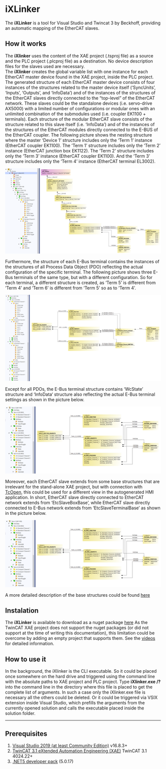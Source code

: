 # iXLinker
The **iXLinker** is a tool for Visual Studio and Twincat 3 by Beckhoff, providing an automatic mapping of the EtherCAT slaves.
## How it works
The **iXlinker** uses the content of the XAE project (.tsproj file) as a source and the PLC project (.plcproj file) as a destination. No device description files for the slaves used are necessary.  
The **iXlinker** creates the global variable list with one instance for each EtherCAT master device found in the XAE project, inside the PLC project. 
The generated structure of each EtherCAT master device consists of four instances of the structures related to the master device itself (‘SyncUnits’, ‘Inputs’, ‘Outputs’, and ‘InfoData’) and of the instances of the structures of the EtherCAT slaves directly connected to the “top-level” of the EtherCAT network. 
These slaves could be the standalone devices (i.e. servo-drive AX5000) with a limited number of configurations or modular ones with an unlimited combination of the submodules used (i.e. coupler EK1100 + terminals). Each structure of the modular EtherCAT slave consists of the structure related to this slave itself (i.e. ‘InfoData’) and of the instances of the structures of the EtherCAT modules directly connected to the E-BUS of the EtherCAT coupler. 
The following picture shows the nesting structure where the master ‘Device 1’ structure includes only the ‘Term 1’ instance (EtherCAT coupler EK1100). The ‘Term 1’ structure includes only the ‘Term 2’ instance (EtherCAT junction box EK1122).  The ‘Term 2’ structure includes only the ‘Term 3’ instance (EtherCAT coupler EK1100). And the ‘Term 3’ structure includes only the ‘Term 4’ instance (EtherCAT terminal EL3002). 

![](assets/GeneratedStructure.png)

Furthermore, the structure of each E-Bus terminal contains the instances of the structures of all Process Data Object (PDO) reflecting the actual configuration of the specific terminal. 
The following picture shows three E-Bus terminals of the same type, but with a different configuration. So for each terminal, a different structure is created, as ‘Term 5’ is different from ‘Term 4’ and ‘Term 6’ is different from ‘Term 5’ so as to ‘Term 4’. 

![](assets/DifferentPdoAssignement.png)

Except for all PDOs, the E-Bus terminal structure contains ‘WcState’ structure and ‘InfoData‘ structure also reflecting the actual E-Bus terminal settings as shown in the picture below.


![](assets/WcStateInfoData.png)



Moreover, each EtherCAT slave extends from some base structures that are irrelevant for the stand-alone XAE project, but with connection with [TcOpen]( https://github.com/TcOpenGroup/TcOpen/#tcopen), this could be used for a different view in the autogenerated HMI application. 
In short, EtherCAT slave directly connected to EtherCAT network extends from ‘EtcSlaveBoxBase’, while EtherCAT slave directly connected to E-Bus network extends from ‘EtcSlaveTerminalBase’ as shown in the picture below.

![](assets/WcStateInfoData.png)


A more detailed description of the base structures could be found [here]( https://github.com/TcOpenGroup/TcOpen/tree/dev/src/TcoIo#base-structures)

## Instalation 
The **iXLinker** is available to download as a nuget package [here]( https://www.nuget.org/packages/Inxton.iXlinker)
As the TwinCAT XAE project does not support the nuget packages (or did not support at the time of writing this documentation), this limitation could be overcome by adding an empty project that supports them. See the [videos](https://www.youtube.com/playlist?list=PL-0IxLiTmB6Lrpp0_ZV-eIsZjPALOBqyh) for detailed information.

## How to use it 
In the background, the iXlinker is the CLI executable. 
So it could be placed once somewhere on the hard drive and triggered using the command line with the absolute paths to XAE project and PLC project. Type **iXlinker.exe /?** into the command line in the directory where this file is placed to get the complete list of arguments. In such a case only the iXlinker.exe file is necessary all the others could be deleted.
Or it could be triggered via VSIX extension inside Visual Studio, which prefills the arguments from the currently opened solution and calls the executable placed inside the solution folder.

----------------------------------
## Prerequisites
1. [Visual Studio 2019 (at least Community Edition)](https://visualstudio.microsoft.com/vs/older-downloads/) v16.8.3+
1. [TwinCAT 3.1 eXtended Automation Engineering (XAE)]( https://www.beckhoff.com/en-en/products/automation/twincat/te1xxx-twincat-3-engineering/te1000.html) TwinCAT 3.1 4024.22+
1. [.NET5 developer pack](https://dotnet.microsoft.com/en-us/download/dotnet/5.0) (5.0.17)

